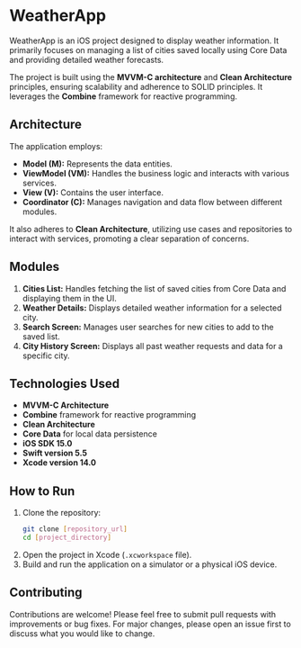 # WeatherApp

WeatherApp is an iOS project designed to display weather information. It primarily focuses on managing a list of cities saved locally using Core Data and providing detailed weather forecasts.

The project is built using the **MVVM-C architecture** and **Clean Architecture** principles, ensuring scalability and adherence to SOLID principles. It leverages the **Combine** framework for reactive programming.

## Architecture

The application employs:

-   **Model (M):** Represents the data entities.
-   **ViewModel (VM):** Handles the business logic and interacts with various services.
-   **View (V):** Contains the user interface.
-   **Coordinator (C):** Manages navigation and data flow between different modules.

It also adheres to **Clean Architecture**, utilizing use cases and repositories to interact with services, promoting a clear separation of concerns.

## Modules

1.  **Cities List:** Handles fetching the list of saved cities from Core Data and displaying them in the UI.
2.  **Weather Details:** Displays detailed weather information for a selected city.
3.  **Search Screen:** Manages user searches for new cities to add to the saved list.
4.  **City History Screen:** Displays all past weather requests and data for a specific city.

## Technologies Used

-   **MVVM-C Architecture**
-   **Combine** framework for reactive programming
-   **Clean Architecture**
-   **Core Data** for local data persistence
-   **iOS SDK 15.0**
-   **Swift version 5.5**
-   **Xcode version 14.0**

## How to Run

1.  Clone the repository:
    ```bash
    git clone [repository_url]
    cd [project_directory]
    ```
2.  Open the project in Xcode (`.xcworkspace` file).
3.  Build and run the application on a simulator or a physical iOS device.

## Contributing

Contributions are welcome! Please feel free to submit pull requests with improvements or bug fixes. For major changes, please open an issue first to discuss what you would like to change.
